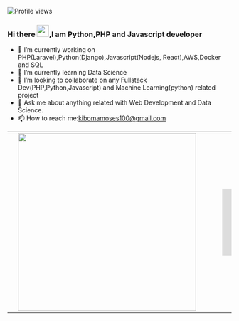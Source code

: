 


![Profile views](https://gpvc.arturio.dev/kibomamoses)
### Hi there <img src="https://user-images.githubusercontent.com/5679180/79618120-0daffb80-80be-11ea-819e-d2b0fa904d07.gif" width="27px">,I am <b>Python,PHP and Javascript</b> developer


- 🔭 I’m currently working on PHP(Laravel),Python(Django),Javascript(Nodejs, React),AWS,Docker and SQL
- 🌱 I’m currently learning Data Science
- 👯 I’m looking to collaborate on any Fullstack Dev(PHP,Python,Javascript) and Machine Learning(python) related project
- 💬 Ask me about  anything related with Web Development and Data Science.
- 📫 How to reach me:kibomamoses100@gmail.com

<center>
  <table>
  <tr>
      <td>
        <td>
          <img width="400px" align="left" src="https://github-readme-stats.vercel.app/api?username=kibomamoses&count_private=true&show_icons=true&theme=dark&layout=compact"/>
       </td>
    <td>
      <figure><embed src="https://wakatime.com/share/@kibomamoses/9ab7db40-31cb-4949-9491-8fc13dfcefde.svg"></embed></figure>
    </td>
  </tr>   
</table>
</center>



